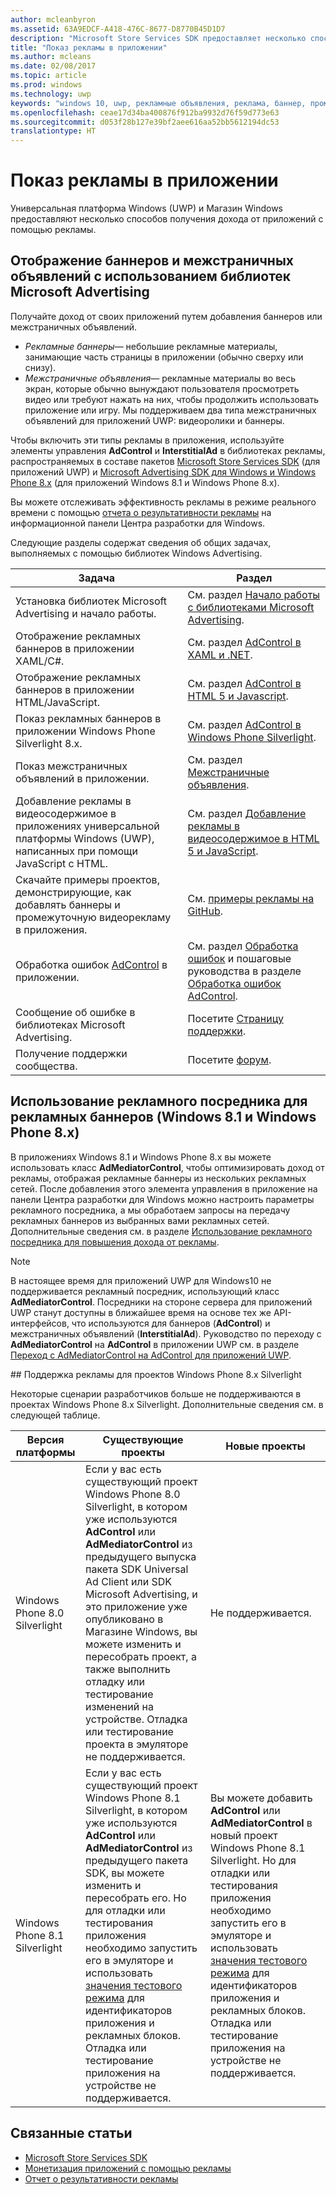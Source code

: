 ```yaml
---
author: mcleanbyron
ms.assetid: 63A9EDCF-A418-476C-8677-D8770B45D1D7
description: "Microsoft Store Services SDK предоставляет несколько способов получать доход от приложения с помощью рекламы."
title: "Показ рекламы в приложении"
ms.author: mcleans
ms.date: 02/08/2017
ms.topic: article
ms.prod: windows
ms.technology: uwp
keywords: "windows 10, uwp, рекламные объявления, реклама, баннер, промежуточная реклама"
ms.openlocfilehash: ceae17d34ba400876f912ba9932d76f59d773e63
ms.sourcegitcommit: d053f28b127e39bf2aee616aa52bb5612194dc53
translationtype: HT
---
```

# <a name="display-ads-in-your-app"></a>Показ рекламы в приложении


Универсальная платформа Windows (UWP) и Магазин Windows предоставляют несколько способов получения дохода от приложений с помощью рекламы.

## <a name="display-banner-and-interstitial-ads-using-the-microsoft-advertising-libraries"></a>Отображение баннеров и межстраничных объявлений с использованием библиотек Microsoft Advertising

Получайте доход от своих приложений путем добавления баннеров или межстраничных объявлений.

* *Рекламные баннеры*— небольшие рекламные материалы, занимающие часть страницы в приложении (обычно сверху или снизу).
* *Межстраничные объявления*— рекламные материалы во весь экран, которые обычно вынуждают пользователя просмотреть видео или требуют нажать на них, чтобы продолжить использовать приложение или игру. Мы поддерживаем два типа межстраничных объявлений для приложений UWP: видеоролики и баннеры.

Чтобы включить эти типы рекламы в приложения, используйте элементы управления **AdControl** и **InterstitialAd** в библиотеках рекламы, распространяемых в составе пакетов [Microsoft Store Services SDK](http://aka.ms/store-em-sdk) (для приложений UWP) и [Microsoft Advertising SDK для Windows и Windows Phone 8.x](http://aka.ms/store-8-sdk) (для приложений Windows 8.1 и Windows Phone 8.x).

Вы можете отслеживать эффективность рекламы в режиме реального времени с помощью [отчета о результативности рекламы](../publish/advertising-performance-report.md) на информационной панели Центра разработки для Windows.

Следующие разделы содержат сведения об общих задачах, выполняемых с помощью библиотек Windows Advertising.

|  Задача    | Раздел |               
|----------|-------|
| Установка библиотек Microsoft Advertising и начало работы.     | См. раздел [Начало работы с библиотеками Microsoft Advertising](get-started-with-microsoft-advertising-libraries.md).        |
| Отображение рекламных баннеров в приложении XAML/C#.     | См. раздел [AdControl в XAML и .NET](adcontrol-in-xaml-and--net.md).        |
| Отображение рекламных баннеров в приложении HTML/JavaScript.     | См. раздел [AdControl в HTML 5 и Javascript](adcontrol-in-html-5-and-javascript.md).        |
| Показ рекламных баннеров в приложении Windows Phone Silverlight 8.x.     | См. раздел [AdControl в Windows Phone Silverlight](adcontrol-in-windows-phone-silverlight.md).        |
| Показ межстраничных объявлений в приложении.     | См. раздел [Межстраничные объявления](interstitial-ads.md).       |
| Добавление рекламы в видеосодержимое в приложениях универсальной платформы Windows (UWP), написанных при помощи JavaScript с HTML.   |  См. раздел [Добавление рекламы в видеосодержимое в HTML 5 и JavaScript](add-advertisements-to-video-content.md).  |
| Скачайте примеры проектов, демонстрирующие, как добавлять баннеры и промежуточную видеорекламу в приложения.     |См. [примеры рекламы на GitHub](http://aka.ms/githubads).       |
| Обработка ошибок [AdControl](https://msdn.microsoft.com/library/windows/apps/microsoft.advertising.winrt.ui.adcontrol.aspx) в приложении.     | См. раздел [Обработка ошибок](error-handling-with-advertising-libraries.md) и пошаговые руководства в разделе [Обработка ошибок AdControl](adcontrol-error-handling.md).       |
| Сообщение об ошибке в библиотеках Microsoft Advertising.     | Посетите [Страницу поддержки](https://go.microsoft.com/fwlink/p/?LinkId=331508).        |
| Получение поддержки сообщества.     | Посетите [форум](http://go.microsoft.com/fwlink/p/?LinkId=401266).       |

                            

## <a name="use-ad-mediation-for-banner-ads-windows-81-and-windows-phone-8x"></a>Использование рекламного посредника для рекламных баннеров (Windows 8.1 и Windows Phone 8.x)

В приложениях Windows 8.1 и Windows Phone 8.x вы можете использовать класс **AdMediatorControl**, чтобы оптимизировать доход от рекламы, отображая рекламные баннеры из нескольких рекламных сетей. После добавления этого элемента управления в приложение на панели Центра разработки для Windows можно настроить параметры рекламного посредника, а мы обработаем запросы на передачу рекламных баннеров из выбранных вами рекламных сетей. Дополнительные сведения см. в разделе [Использование рекламного посредника для повышения дохода от рекламы](https://msdn.microsoft.com/library/windows/apps/xaml/dn864359.aspx).

> [!NOTE]
> В настоящее время для приложений UWP для Windows10 не поддерживается рекламный посредник, использующий класс **AdMediatorControl**. Посредники на стороне сервера для приложений UWP станут доступны в ближайшее время на основе тех же API-интерфейсов, что используются для баннеров (**AdControl**) и межстраничных объявлений (**InterstitialAd**). Руководство по переходу с **AdMediatorControl** на **AdControl** в приложении UWP см. в разделе [Переход с AdMediatorControl на AdControl для приложений UWP](migrate-from-admediatorcontrol-to-adcontrol.md).

<span id="silverlight_support"/>
## <a name="advertising-support-for-windows-phone-8x-silverlight-projects"></a>Поддержка рекламы для проектов Windows Phone 8.x Silverlight

Некоторые сценарии разработчиков больше не поддерживаются в проектах Windows Phone 8.x Silverlight. Дополнительные сведения см. в следующей таблице.

|  Версия платформы  |  Существующие проекты    |   Новые проекты  |
|-----------------|----------------|--------------|
| Windows Phone 8.0 Silverlight     |  Если у вас есть существующий проект Windows Phone 8.0 Silverlight, в котором уже используются **AdControl** или **AdMediatorControl** из предыдущего выпуска пакета SDK Universal Ad Client или SDK Microsoft Advertising, и это приложение уже опубликовано в Магазине Windows, вы можете изменить и пересобрать проект, а также выполнить отладку или тестирование изменений на устройстве. Отладка или тестирование проекта в эмуляторе не поддерживается.  |  Не поддерживается.  |
| Windows Phone 8.1 Silverlight    |  Если у вас есть существующий проект Windows Phone 8.1 Silverlight, в котором уже используются **AdControl** или **AdMediatorControl** из предыдущего пакета SDK, вы можете изменить и пересобрать его. Но для отладки или тестирования приложения необходимо запустить его в эмуляторе и использовать [значения тестового режима](test-mode-values.md) для идентификаторов приложения и рекламных блоков. Отладка или тестирование приложения на устройстве не поддерживается.  |   Вы можете добавить **AdControl** или **AdMediatorControl** в новый проект Windows Phone 8.1 Silverlight. Но для отладки или тестирования приложения необходимо запустить его в эмуляторе и использовать [значения тестового режима](test-mode-values.md) для идентификаторов приложения и рекламных блоков. Отладка или тестирование приложения на устройстве не поддерживается. |

## <a name="related-topics"></a>Связанные статьи

* [Microsoft Store Services SDK](microsoft-store-services-sdk.md)
* [Монетизация приложений с помощью рекламы](http://go.microsoft.com/fwlink/p/?LinkId=699559)
* [Отчет о результативности рекламы](../publish/advertising-performance-report.md)

